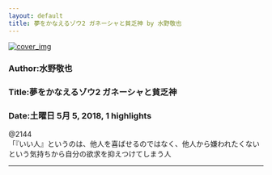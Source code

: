 ```yaml
---
layout: default
title: 夢をかなえるゾウ2 ガネーシャと貧乏神 by 水野敬也
---
```


[![cover_img](http://images-jp.amazon.com/images/P/B00CHIL9KS.09.MZZZZZZZ.jpg)](https://www.amazon.co.jp/dp/B00CHIL9KS)  
### Author:水野敬也  
### Title:夢をかなえるゾウ2 ガネーシャと貧乏神  
### Date:土曜日 5月 5, 2018, 1 highlights
  
@2144  
「『いい人』というのは、他人を喜ばせるのではなく、他人から嫌われたくないという気持ちから自分の欲求を抑えつけてしまう人  
***